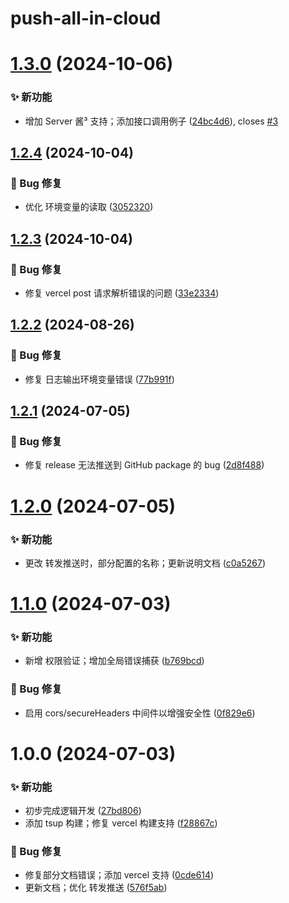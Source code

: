 # push-all-in-cloud

# [1.3.0](https://github.com/CaoMeiYouRen/push-all-in-cloud/compare/v1.2.4...v1.3.0) (2024-10-06)


### ✨ 新功能

* 增加 Server 酱³ 支持；添加接口调用例子 ([24bc4d6](https://github.com/CaoMeiYouRen/push-all-in-cloud/commit/24bc4d6)), closes [#3](https://github.com/CaoMeiYouRen/push-all-in-cloud/issues/3)

## [1.2.4](https://github.com/CaoMeiYouRen/push-all-in-cloud/compare/v1.2.3...v1.2.4) (2024-10-04)


### 🐛 Bug 修复

* 优化 环境变量的读取 ([3052320](https://github.com/CaoMeiYouRen/push-all-in-cloud/commit/3052320))

## [1.2.3](https://github.com/CaoMeiYouRen/push-all-in-cloud/compare/v1.2.2...v1.2.3) (2024-10-04)


### 🐛 Bug 修复

* 修复 vercel post 请求解析错误的问题 ([33e2334](https://github.com/CaoMeiYouRen/push-all-in-cloud/commit/33e2334))

## [1.2.2](https://github.com/CaoMeiYouRen/push-all-in-cloud/compare/v1.2.1...v1.2.2) (2024-08-26)


### 🐛 Bug 修复

* 修复 日志输出环境变量错误 ([77b991f](https://github.com/CaoMeiYouRen/push-all-in-cloud/commit/77b991f))

## [1.2.1](https://github.com/CaoMeiYouRen/push-all-in-cloud/compare/v1.2.0...v1.2.1) (2024-07-05)


### 🐛 Bug 修复

* 修复 release 无法推送到 GitHub package 的 bug ([2d8f488](https://github.com/CaoMeiYouRen/push-all-in-cloud/commit/2d8f488))

# [1.2.0](https://github.com/CaoMeiYouRen/push-all-in-cloud/compare/v1.1.0...v1.2.0) (2024-07-05)


### ✨ 新功能

* 更改 转发推送时，部分配置的名称；更新说明文档 ([c0a5267](https://github.com/CaoMeiYouRen/push-all-in-cloud/commit/c0a5267))

# [1.1.0](https://github.com/CaoMeiYouRen/push-all-in-cloud/compare/v1.0.0...v1.1.0) (2024-07-03)


### ✨ 新功能

* 新增 权限验证；增加全局错误捕获 ([b769bcd](https://github.com/CaoMeiYouRen/push-all-in-cloud/commit/b769bcd))


### 🐛 Bug 修复

* 启用 cors/secureHeaders 中间件以增强安全性 ([0f829e6](https://github.com/CaoMeiYouRen/push-all-in-cloud/commit/0f829e6))

# 1.0.0 (2024-07-03)


### ✨ 新功能

* 初步完成逻辑开发 ([27bd806](https://github.com/CaoMeiYouRen/push-all-in-cloud/commit/27bd806))
* 添加 tsup 构建；修复 vercel 构建支持 ([f28867c](https://github.com/CaoMeiYouRen/push-all-in-cloud/commit/f28867c))


### 🐛 Bug 修复

* 修复部分文档错误；添加 vercel 支持 ([0cde614](https://github.com/CaoMeiYouRen/push-all-in-cloud/commit/0cde614))
* 更新文档；优化 转发推送 ([576f5ab](https://github.com/CaoMeiYouRen/push-all-in-cloud/commit/576f5ab))
